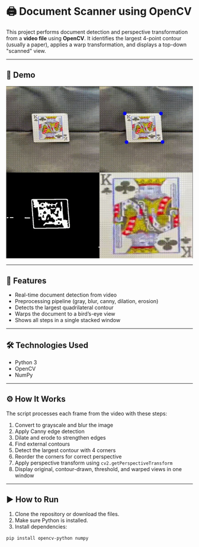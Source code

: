 # 🖨️ Document Scanner using OpenCV

This project performs document detection and perspective transformation from a **video file** using **OpenCV**. It identifies the largest 4-point contour (usually a paper), applies a warp transformation, and displays a top-down "scanned" view.

---

## 📸 Demo

![Document Scanner Demo](stacked_output.JPG)

---

## 🧠 Features

- Real-time document detection from video
- Preprocessing pipeline (gray, blur, canny, dilation, erosion)
- Detects the largest quadrilateral contour
- Warps the document to a bird’s-eye view
- Shows all steps in a single stacked window

---

## 🛠 Technologies Used

- Python 3
- OpenCV
- NumPy

---

## ⚙️ How It Works

The script processes each frame from the video with these steps:

1. Convert to grayscale and blur the image
2. Apply Canny edge detection
3. Dilate and erode to strengthen edges
4. Find external contours
5. Detect the largest contour with 4 corners
6. Reorder the corners for correct perspective
7. Apply perspective transform using `cv2.getPerspectiveTransform`
8. Display original, contour-drawn, threshold, and warped views in one window

---

## ▶️ How to Run

1. Clone the repository or download the files.
2. Make sure Python is installed.
3. Install dependencies:

```bash
pip install opencv-python numpy
